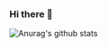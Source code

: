 ### Hi there 👋

![Anurag's github stats](https://github-readme-stats.vercel.app/api?username=yadnyesh&count_private=true&show_icons=true&theme=vue)
